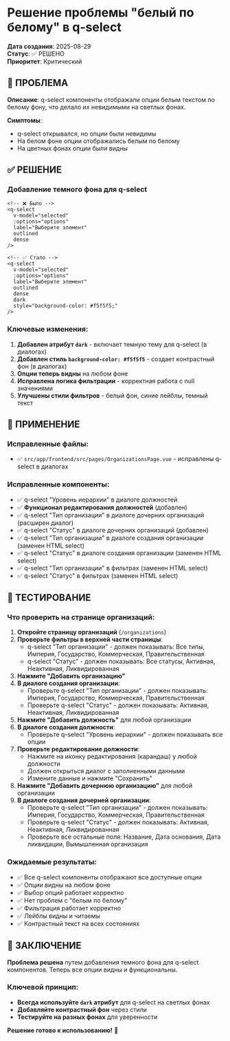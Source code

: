 # Решение проблемы "белый по белому" в q-select

**Дата создания**: 2025-08-29  
**Статус**: ✅ РЕШЕНО  
**Приоритет**: Критический  

## 🚨 ПРОБЛЕМА

**Описание**: q-select компоненты отображали опции белым текстом по белому фону, что делало их невидимыми на светлых фонах.

**Симптомы**:
- q-select открывался, но опции были невидимы
- На белом фоне опции отображались белым по белому
- На цветных фонах опции были видны

## ✅ РЕШЕНИЕ

### **Добавление темного фона для q-select**

```vue
<!-- ❌ Было -->
<q-select
  v-model="selected"
  :options="options"
  label="Выберите элемент"
  outlined
  dense
/>

<!-- ✅ Стало -->
<q-select
  v-model="selected"
  :options="options"
  label="Выберите элемент"
  outlined
  dense
  dark
  style="background-color: #f5f5f5;"
/>
```

### **Ключевые изменения**:

1. **Добавлен атрибут `dark`** - включает темную тему для q-select (в диалогах)
2. **Добавлен стиль `background-color: #f5f5f5`** - создает контрастный фон (в диалогах)
3. **Опции теперь видны** на любом фоне
4. **Исправлена логика фильтрации** - корректная работа с null значениями
5. **Улучшены стили фильтров** - белый фон, синие лейблы, темный текст

## 🔧 ПРИМЕНЕНИЕ

### **Исправленные файлы**:
- ✅ `src/app/frontend/src/pages/OrganizationsPage.vue` - исправлены q-select в диалогах

### **Исправленные компоненты**:
- ✅ q-select "Уровень иерархии" в диалоге должностей
- ✅ **Функционал редактирования должностей** (добавлен)
- ✅ q-select "Тип организации" в диалоге дочерних организаций (расширен диалог)
- ✅ q-select "Статус" в диалоге дочерних организаций (добавлен)
- ✅ q-select "Тип организации" в диалоге создания организации (заменен HTML select)
- ✅ q-select "Статус" в диалоге создания организации (заменен HTML select)
- ✅ q-select "Тип организации" в фильтрах (заменен HTML select)
- ✅ q-select "Статус" в фильтрах (заменен HTML select)

## 🧪 ТЕСТИРОВАНИЕ

### **Что проверить на странице организаций**:

1. **Откройте страницу организаций** (`/organizations`)
2. **Проверьте фильтры в верхней части страницы**:
   - q-select "Тип организации" - должен показывать: Все типы, Империя, Государство, Коммерческая, Правительственная
   - q-select "Статус" - должен показывать: Все статусы, Активная, Неактивная, Ликвидированная
3. **Нажмите "Добавить организацию"**
4. **В диалоге создания организации**:
   - Проверьте q-select "Тип организации" - должен показывать: Империя, Государство, Коммерческая, Правительственная
   - Проверьте q-select "Статус" - должен показывать: Активная, Неактивная, Ликвидированная
5. **Нажмите "Добавить должность"** для любой организации
6. **В диалоге создания должности**:
   - Проверьте q-select "Уровень иерархии" - должен показывать все опции
7. **Проверьте редактирование должности**:
   - Нажмите на иконку редактирования (карандаш) у любой должности
   - Должен открыться диалог с заполненными данными
   - Измените данные и нажмите "Сохранить"
7. **Нажмите "Добавить дочернюю организацию"** для любой организации
8. **В диалоге создания дочерней организации**:
   - Проверьте q-select "Тип организации" - должен показывать: Империя, Государство, Коммерческая, Правительственная
   - Проверьте q-select "Статус" - должен показывать: Активная, Неактивная, Ликвидированная
   - Проверьте все остальные поля: Название, Дата основания, Дата ликвидации, Вымышленная организация

### **Ожидаемые результаты**:
- ✅ Все q-select компоненты отображают все доступные опции
- ✅ Опции видны на любом фоне
- ✅ Выбор опций работает корректно
- ✅ Нет проблем с "белым по белому"
- ✅ Фильтрация работает корректно
- ✅ Лейблы видны и читаемы
- ✅ Контрастный текст на всех состояниях

## 📝 ЗАКЛЮЧЕНИЕ

**Проблема решена** путем добавления темного фона для q-select компонентов. Теперь все опции видны и функциональны.

### **Ключевой принцип**:
- **Всегда используйте `dark` атрибут** для q-select на светлых фонах
- **Добавляйте контрастный фон** через стили
- **Тестируйте на разных фонах** для уверенности

**Решение готово к использованию!** 🚀
